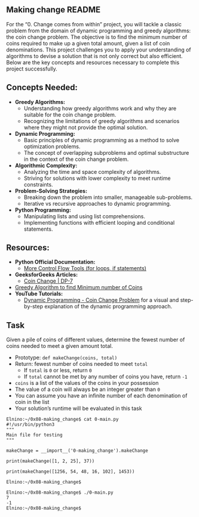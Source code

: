 ## Making change README
For the “0. Change comes from within” project, you will tackle a classic problem from the domain of dynamic programming and greedy algorithms: the coin change problem. The objective is to find the minimum number of coins required to make up a given total amount, given a list of coin denominations. This project challenges you to apply your understanding of algorithms to devise a solution that is not only correct but also efficient. Below are the key concepts and resources necessary to complete this project successfully.

## Concepts Needed:
  - __Greedy Algorithms:__
    - Understanding how greedy algorithms work and why they are suitable for the coin change problem.
    - Recognizing the limitations of greedy algorithms and scenarios where they might not provide the optimal solution.
  - __Dynamic Programming:__
    - Basic principles of dynamic programming as a method to solve optimization problems.
    - The concept of overlapping subproblems and optimal substructure in the context of the coin change problem.
  - __Algorithmic Complexity:__
    - Analyzing the time and space complexity of algorithms.
    - Striving for solutions with lower complexity to meet runtime constraints.
  - __Problem-Solving Strategies:__
    - Breaking down the problem into smaller, manageable sub-problems.
    - Iterative vs recursive approaches to dynamic programming.
  - __Python Programming:__  
    - Manipulating lists and using list comprehensions.
    - Implementing functions with efficient looping and conditional statements.

## Resources:
  - __Python Official Documentation:__
    - [More Control Flow Tools (for loops, if statements)](https://docs.python.org/3/tutorial/controlflow.html)
  - __GeeksforGeeks Articles:__
    - [Coin Change | DP-7](https://www.geeksforgeeks.org/coin-change-dp-7/)
  - [Greedy Algorithm to find Minimum number of Coins](https://www.geeksforgeeks.org/greedy-algorithm-to-find-minimum-number-of-coins/)
  - __YouTube Tutorials:__
    - [Dynamic Programming - Coin Change Problem](https://www.youtube.com/watch?v=jgiZlGzXMBw) for a visual and step-by-step explanation of the dynamic programming approach.

## Task
Given a pile of coins of different values, determine the fewest number of coins needed to meet a given amount total.
  - Prototype: `def makeChange(coins, total)`
  - Return: fewest number of coins needed to meet `total`
    - If `total` is `0` or less, return `0`
    - If `total` cannot be met by any number of coins you have, return `-1`
  - `coins` is a list of the values of the coins in your possession
  - The value of a coin will always be an integer greater than `0`
  - You can assume you have an infinite number of each denomination of coin in the list
  - Your solution’s runtime will be evaluated in this task

```
Elnino:~/0x08-making_change$ cat 0-main.py
#!/usr/bin/python3
"""
Main file for testing
"""

makeChange = __import__('0-making_change').makeChange

print(makeChange([1, 2, 25], 37))

print(makeChange([1256, 54, 48, 16, 102], 1453))

Elnino:~/0x08-making_change$
```
```
Elnino:~/0x08-making_change$ ./0-main.py
7
-1
Elnino:~/0x08-making_change$
```

